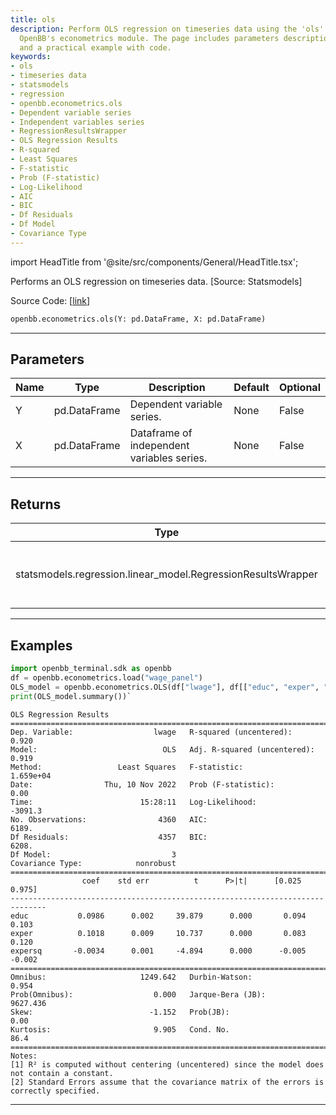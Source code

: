 ```yaml
---
title: ols
description: Perform OLS regression on timeseries data using the 'ols' function from
  OpenBB's econometrics module. The page includes parameters description, return type,
  and a practical example with code.
keywords:
- ols
- timeseries data
- statsmodels
- regression
- openbb.econometrics.ols
- Dependent variable series
- Independent variables series
- RegressionResultsWrapper
- OLS Regression Results
- R-squared
- Least Squares
- F-statistic
- Prob (F-statistic)
- Log-Likelihood
- AIC
- BIC
- Df Residuals
- Df Model
- Covariance Type
---
```


import HeadTitle from '@site/src/components/General/HeadTitle.tsx';

<HeadTitle title="econometrics.ols - Reference | OpenBB SDK Docs" />

Performs an OLS regression on timeseries data. [Source: Statsmodels]

Source Code: [[link](https://github.com/OpenBB-finance/OpenBB/tree/main/openbb_terminal/econometrics/regression_model.py#L176)]

```python
openbb.econometrics.ols(Y: pd.DataFrame, X: pd.DataFrame)
```

---

## Parameters

| Name | Type | Description | Default | Optional |
| ---- | ---- | ----------- | ------- | -------- |
| Y | pd.DataFrame | Dependent variable series. | None | False |
| X | pd.DataFrame | Dataframe of independent variables series. | None | False |


---

## Returns

| Type | Description |
| ---- | ----------- |
| statsmodels.regression.linear_model.RegressionResultsWrapper | Regression model wrapper from statsmodels. |
---

## Examples

```python
import openbb_terminal.sdk as openbb
df = openbb.econometrics.load("wage_panel")
OLS_model = openbb.econometrics.OLS(df["lwage"], df[["educ", "exper", "expersq"]])
print(OLS_model.summary())`
```

```
OLS Regression Results
=======================================================================================
Dep. Variable:                  lwage   R-squared (uncentered):                   0.920
Model:                            OLS   Adj. R-squared (uncentered):              0.919
Method:                 Least Squares   F-statistic:                          1.659e+04
Date:                Thu, 10 Nov 2022   Prob (F-statistic):                        0.00
Time:                        15:28:11   Log-Likelihood:                         -3091.3
No. Observations:                4360   AIC:                                      6189.
Df Residuals:                    4357   BIC:                                      6208.
Df Model:                           3
Covariance Type:            nonrobust
==============================================================================
                coef    std err          t      P>|t|      [0.025      0.975]
------------------------------------------------------------------------------
educ           0.0986      0.002     39.879      0.000       0.094       0.103
exper          0.1018      0.009     10.737      0.000       0.083       0.120
expersq       -0.0034      0.001     -4.894      0.000      -0.005      -0.002
==============================================================================
Omnibus:                     1249.642   Durbin-Watson:                   0.954
Prob(Omnibus):                  0.000   Jarque-Bera (JB):             9627.436
Skew:                          -1.152   Prob(JB):                         0.00
Kurtosis:                       9.905   Cond. No.                         86.4
==============================================================================
Notes:
[1] R² is computed without centering (uncentered) since the model does not contain a constant.
[2] Standard Errors assume that the covariance matrix of the errors is correctly specified.
```
---
